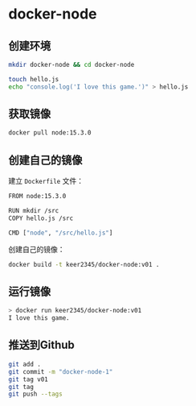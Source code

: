 # docker-node

## 创建环境
``` sh
mkdir docker-node && cd docker-node

touch hello.js
echo "console.log('I love this game.')" > hello.js
```
## 获取镜像
``` sh
docker pull node:15.3.0
```
## 创建自己的镜像
建立 `Dockerfile` 文件：

``` sh
FROM node:15.3.0

RUN mkdir /src
COPY hello.js /src

CMD ["node", "/src/hello.js"]
```

创建自己的镜像：

``` sh
docker build -t keer2345/docker-node:v01 .
```
## 运行镜像
``` sh
> docker run keer2345/docker-node:v01
I love this game.
```

## 推送到Github

``` sh
git add .
git commit -m "docker-node-1"
git tag v01
git tag
git push --tags
```
